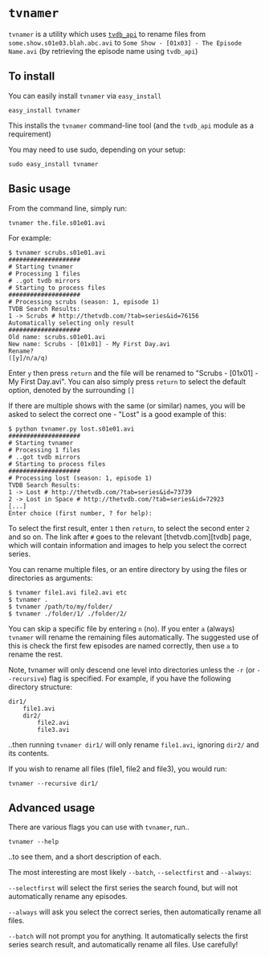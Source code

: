 # `tvnamer`

`tvnamer` is a utility which uses [`tvdb_api`](http://github.com/dbr/tvdb_api) to rename files from `some.show.s01e03.blah.abc.avi` to `Some Show - [01x03] - The Episode Name.avi` (by retrieving the episode name using `tvdb_api`)

## To install

You can easily install `tvnamer` via `easy_install`

    easy_install tvnamer

This installs the `tvnamer` command-line tool (and the `tvdb_api` module as a requirement)

You may need to use sudo, depending on your setup:

    sudo easy_install tvnamer

## Basic usage

From the command line, simply run:

    tvnamer the.file.s01e01.avi

For example:

    $ tvnamer scrubs.s01e01.avi
    ####################
    # Starting tvnamer
    # Processing 1 files
    # ..got tvdb mirrors
    # Starting to process files
    ####################
    # Processing scrubs (season: 1, episode 1)
    TVDB Search Results:
    1 -> Scrubs # http://thetvdb.com/?tab=series&id=76156
    Automatically selecting only result
    ####################
    Old name: scrubs.s01e01.avi
    New name: Scrubs - [01x01] - My First Day.avi
    Rename?
    ([y]/n/a/q)

Enter `y` then press `return` and the file will be renamed to "Scrubs - [01x01] - My First Day.avi". You can also simply press `return` to select the default option, denoted by the surrounding `[]`

If there are multiple shows with the same (or similar) names, you will be asked to select the correct one - "Lost" is a good example of this:

    $ python tvnamer.py lost.s01e01.avi 
    ####################
    # Starting tvnamer
    # Processing 1 files
    # ..got tvdb mirrors
    # Starting to process files
    ####################
    # Processing lost (season: 1, episode 1)
    TVDB Search Results:
    1 -> Lost # http://thetvdb.com/?tab=series&id=73739
    2 -> Lost in Space # http://thetvdb.com/?tab=series&id=72923
    [...]
    Enter choice (first number, ? for help):

To select the first result, enter `1` then `return`, to select the second enter `2` and so on. The link after `#` goes to the relevant [thetvdb.com][tvdb] page, which will contain information and images to help you select the correct series.

You can rename multiple files, or an entire directory by using the files or directories as arguments:

    $ tvnamer file1.avi file2.avi etc
    $ tvnamer .
    $ tvnamer /path/to/my/folder/
    $ tvnamer ./folder/1/ ./folder/2/

You can skip a specific file by entering `n` (no). If you enter `a` (always) `tvnamer` will rename the remaining files automatically. The suggested use of this is check the first few episodes are named correctly, then use `a` to rename the rest.

Note, tvnamer will only descend one level into directories unless the `-r` (or `--recursive`) flag is specified. For example, if you have the following directory structure:

    dir1/
        file1.avi
        dir2/
            file2.avi
            file3.avi

..then running `tvnamer dir1/` will only rename `file1.avi`, ignoring `dir2/` and its contents.

If you wish to rename all files (file1, file2 and file3), you would run:

    tvnamer --recursive dir1/

## Advanced usage

There are various flags you can use with `tvnamer`, run..

    tvnamer --help

..to see them, and a short description of each.

The most interesting are most likely `--batch`, `--selectfirst` and `--always`:

`--selectfirst` will select the first series the search found, but will not automatically rename any episodes.

`--always` will ask you select the correct series, then automatically rename all files.

`--batch` will not prompt you for anything. It automatically selects the first series search result, and automatically rename all files. Use carefully!
